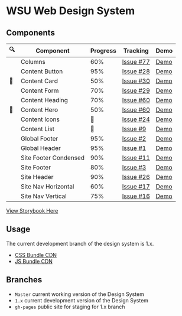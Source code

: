 # WSU Web Design System

## Components

| :mag:	                | Component              | Progress        | Tracking                     | Demo                                                                                                                                          |
|-----------------------|------------------------|-----------------|------------------------------|-----------------------------------------------------------------------------------------------------------------------------------------------|
|                       | Columns                | 60%             | [Issue #77](https://github.com/washingtonstateuniversity/wsu-web-design-system/issues/77) | [Demo](https://washingtonstateuniversity.github.io/wsu-web-design-system/components/dist/columns/columns.html)                                |
|                       | Content Button         | 95%             | [Issue #28](https://github.com/washingtonstateuniversity/wsu-web-design-system/issues/28) | [Demo](https://washingtonstateuniversity.github.io/wsu-web-design-system/components/dist/content-button/content-button.html)                  |
| :construction_worker: | Content Card           | 50%             | [Issue #30](https://github.com/washingtonstateuniversity/wsu-web-design-system/issues/30) | [Demo](https://washingtonstateuniversity.github.io/wsu-web-design-system/components/dist/content-card/content-card.html)                      |
|                       | Content Form           | 70%             | [Issue #29](https://github.com/washingtonstateuniversity/wsu-web-design-system/issues/29) | [Demo](https://washingtonstateuniversity.github.io/wsu-web-design-system/components/dist/content-form/content-form.html)                      |
|                       | Content Heading        | 70%             | [Issue #60](https://github.com/washingtonstateuniversity/wsu-web-design-system/issues/60) | [Demo](https://washingtonstateuniversity.github.io/wsu-web-design-system/components/dist/content-heading/content-heading.html)                |
| :construction_worker: | Content Hero           | 50%             | [Issue #60](https://github.com/washingtonstateuniversity/wsu-web-design-system/issues/60) | [Demo](https://washingtonstateuniversity.github.io/wsu-web-design-system/components/dist/content-hero/content-hero.html)                      |
|                       | Content Icons          | :checkered_flag: | [Issue #24](https://github.com/washingtonstateuniversity/wsu-web-design-system/issues/24) | [Demo](https://washingtonstateuniversity.github.io/wsu-web-design-system/components/dist/content-icons/content-icons.html)                    |
|                       | Content List           | :checkered_flag: | [Issue #9](https://github.com/washingtonstateuniversity/wsu-web-design-system/issues/9) | [Demo](https://washingtonstateuniversity.github.io/wsu-web-design-system/components/dist/content-list/content-list.html)                      |
|                       | Global Footer          | 95%             | [Issue #2](https://github.com/washingtonstateuniversity/wsu-web-design-system/issues/2) | [Demo](https://washingtonstateuniversity.github.io/wsu-web-design-system/components/dist/global-footer/global-footer.html)                    |
|                       | Global Header          | 95%             | [Issue #1](https://github.com/washingtonstateuniversity/wsu-web-design-system/issues/1) | [Demo](https://washingtonstateuniversity.github.io/wsu-web-design-system/components/dist/global-header/global-header.html)                    |
|                       | Site Footer Condensed  | 90%             | [Issue #11](https://github.com/washingtonstateuniversity/wsu-web-design-system/issues/11) | [Demo](https://washingtonstateuniversity.github.io/wsu-web-design-system/components/dist/site-footer-condensed/site-footer-condensed.html)    |
|                       | Site Footer            | 80%             | [Issue #3](https://github.com/washingtonstateuniversity/wsu-web-design-system/issues/3) | [Demo](https://washingtonstateuniversity.github.io/wsu-web-design-system/components/dist/site-footer/site-footer.html)                        |
|                       | Site Header            | 90%             | [Issue #26](https://github.com/washingtonstateuniversity/wsu-web-design-system/issues/26) | [Demo](https://washingtonstateuniversity.github.io/wsu-web-design-system/components/dist/site-header/site-header.html)                        |
|                       | Site Nav Horizontal    | 60%             | [Issue #17](https://github.com/washingtonstateuniversity/wsu-web-design-system/issues/17) | [Demo](https://washingtonstateuniversity.github.io/wsu-web-design-system/components/dist/site-nav-horizontal/site-nav-horizontal.html)        |
|                       | Site Nav Vertical      | 75%             | [Issue #16](https://github.com/washingtonstateuniversity/wsu-web-design-system/issues/16) | [Demo](https://washingtonstateuniversity.github.io/wsu-web-design-system/components/dist/site-nav-vertical/site-nav-vertical.html)            |

[View Storybook Here](https://washingtonstateuniversity.github.io/wsu-web-design-system/storybook/public/)

## Usage
The current development branch of the design system is 1.x.

- [CSS Bundle CDN](https://cdn-web-wsu.s3-us-west-2.amazonaws.com/designsystem/1.x/build/dist/wsu-design-system.bundle.dist.css)
- [JS Bundle CDN](https://cdn-web-wsu.s3-us-west-2.amazonaws.com/designsystem/1.x/build/dist/wsu-design-system.bundle.dist.js)

## Branches
- `Master` current working version of the Design System
- `1.x` current development version of the Design System
- `gh-pages` public site for staging for 1.x branch
